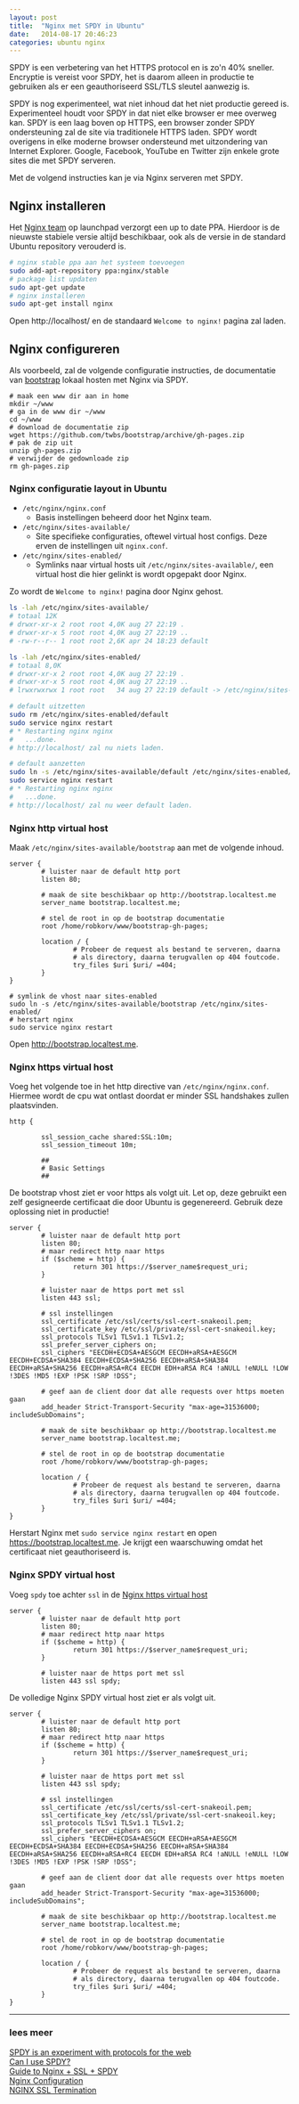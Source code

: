 ```yaml
---
layout: post
title:  "Nginx met SPDY in Ubuntu"
date:   2014-08-17 20:46:23
categories: ubuntu nginx
---
```


SPDY is een verbetering van het HTTPS protocol en is zo'n 40% sneller. Encryptie
is vereist voor SPDY, het is daarom alleen in productie te gebruiken als er een
geauthoriseerd SSL/TLS sleutel aanwezig is.

SPDY is nog experimenteel, wat niet inhoud dat het niet productie gereed is.
Experimenteel houdt voor SPDY in dat niet elke browser er mee overweg kan. SPDY
is een laag boven op HTTPS, een browser zonder SPDY ondersteuning zal de site via
traditionele HTTPS laden. SPDY wordt overigens in elke moderne browser ondersteund
met uitzondering van Internet Explorer. Google, Facebook, YouTube en Twitter zijn
enkele grote sites die met SPDY serveren.

Met de volgend instructies kan je via Nginx serveren met SPDY.

## Nginx installeren

Het [Nginx team](https://launchpad.net/~nginx) op launchpad verzorgt een up to
date PPA. Hierdoor is de nieuwste stabiele versie altijd beschikbaar, ook als de
versie in de standard Ubuntu repository verouderd is.

```bash
# nginx stable ppa aan het systeem toevoegen
sudo add-apt-repository ppa:nginx/stable
# package list updaten
sudo apt-get update
# nginx installeren
sudo apt-get install nginx
```

Open http://localhost/ en de standaard `Welcome to nginx!` pagina zal laden.

## Nginx configureren

Als voorbeeld, zal de volgende configuratie instructies, de documentatie van
[bootstrap](http://getbootstrap.com/) lokaal hosten met Nginx via SPDY.

```
# maak een www dir aan in home
mkdir ~/www
# ga in de www dir ~/www
cd ~/www
# download de documentatie zip
wget https://github.com/twbs/bootstrap/archive/gh-pages.zip
# pak de zip uit
unzip gh-pages.zip
# verwijder de gedownloade zip
rm gh-pages.zip
```

### Nginx configuratie layout in Ubuntu

* `/etc/nginx/nginx.conf`
  * Basis instellingen beheerd door het Nginx team.
* `/etc/nginx/sites-available/`
  * Site specifieke configuraties, oftewel virtual host configs. Deze erven de
  instellingen uit `nginx.conf`.
* `/etc/nginx/sites-enabled/`
  * Symlinks naar virtual hosts uit `/etc/nginx/sites-available/`, een virtual
  host die hier gelinkt is wordt opgepakt door Nginx.

Zo wordt de `Welcome to nginx!` pagina door Nginx gehost.

```bash
ls -lah /etc/nginx/sites-available/
# totaal 12K
# drwxr-xr-x 2 root root 4,0K aug 27 22:19 .
# drwxr-xr-x 5 root root 4,0K aug 27 22:19 ..
# -rw-r--r-- 1 root root 2,6K apr 24 18:23 default

ls -lah /etc/nginx/sites-enabled/
# totaal 8,0K
# drwxr-xr-x 2 root root 4,0K aug 27 22:19 .
# drwxr-xr-x 5 root root 4,0K aug 27 22:19 ..
# lrwxrwxrwx 1 root root   34 aug 27 22:19 default -> /etc/nginx/sites-available/default

# default uitzetten
sudo rm /etc/nginx/sites-enabled/default
sudo service nginx restart
# * Restarting nginx nginx
#   ...done.
# http://localhost/ zal nu niets laden.

# default aanzetten
sudo ln -s /etc/nginx/sites-available/default /etc/nginx/sites-enabled/
sudo service nginx restart
# * Restarting nginx nginx
#   ...done.
# http://localhost/ zal nu weer default laden.
```

### Nginx http virtual host

Maak `/etc/nginx/sites-available/bootstrap` aan met de volgende inhoud.

```nginx
server {
        # luister naar de default http port
        listen 80;

        # maak de site beschikbaar op http://bootstrap.localtest.me
        server_name bootstrap.localtest.me;

        # stel de root in op de bootstrap documentatie
        root /home/robkorv/www/bootstrap-gh-pages;

        location / {
                # Probeer de request als bestand te serveren, daarna
                # als directory, daarna terugvallen op 404 foutcode.
                try_files $uri $uri/ =404;
        }
}
```

```
# symlink de vhost naar sites-enabled
sudo ln -s /etc/nginx/sites-available/bootstrap /etc/nginx/sites-enabled/
# herstart nginx
sudo service nginx restart
```

Open http://bootstrap.localtest.me.

### Nginx https virtual host

Voeg het volgende toe in het http directive van `/etc/nginx/nginx.conf`. Hiermee
wordt de cpu wat ontlast doordat er minder SSL handshakes zullen plaatsvinden.

```nginx
http {

        ssl_session_cache shared:SSL:10m;
        ssl_session_timeout 10m;

        ##
        # Basic Settings
        ##

```

De bootstrap vhost ziet er voor https als volgt uit. Let op, deze gebruikt een
zelf gesigneerde certificaat die door Ubuntu is gegenereerd. Gebruik deze
oplossing niet in productie!

```nginx
server {
        # luister naar de default http port
        listen 80;
        # maar redirect http naar https
        if ($scheme = http) {
                return 301 https://$server_name$request_uri;
        }

        # luister naar de https port met ssl
        listen 443 ssl;

        # ssl instellingen
        ssl_certificate /etc/ssl/certs/ssl-cert-snakeoil.pem;
        ssl_certificate_key /etc/ssl/private/ssl-cert-snakeoil.key;
        ssl_protocols TLSv1 TLSv1.1 TLSv1.2;
        ssl_prefer_server_ciphers on;
        ssl_ciphers "EECDH+ECDSA+AESGCM EECDH+aRSA+AESGCM EECDH+ECDSA+SHA384 EECDH+ECDSA+SHA256 EECDH+aRSA+SHA384 EECDH+aRSA+SHA256 EECDH+aRSA+RC4 EECDH EDH+aRSA RC4 !aNULL !eNULL !LOW !3DES !MD5 !EXP !PSK !SRP !DSS";

        # geef aan de client door dat alle requests over https moeten gaan
        add_header Strict-Transport-Security "max-age=31536000; includeSubDomains";

        # maak de site beschikbaar op http://bootstrap.localtest.me
        server_name bootstrap.localtest.me;

        # stel de root in op de bootstrap documentatie
        root /home/robkorv/www/bootstrap-gh-pages;

        location / {
                # Probeer de request als bestand te serveren, daarna
                # als directory, daarna terugvallen op 404 foutcode.
                try_files $uri $uri/ =404;
        }
}
```

Herstart Nginx met `sudo service nginx restart` en open
https://bootstrap.localtest.me. Je krijgt een waarschuwing omdat het certificaat
niet geauthoriseerd is.

### Nginx SPDY virtual host

Voeg `spdy` toe achter `ssl` in de
[Nginx https virtual host](#nginx-https-virtual-host)

```nginx
server {
        # luister naar de default http port
        listen 80;
        # maar redirect http naar https
        if ($scheme = http) {
                return 301 https://$server_name$request_uri;
        }

        # luister naar de https port met ssl
        listen 443 ssl spdy;

```

De volledige Nginx SPDY virtual host ziet er als volgt uit.

```nginx
server {
        # luister naar de default http port
        listen 80;
        # maar redirect http naar https
        if ($scheme = http) {
                return 301 https://$server_name$request_uri;
        }

        # luister naar de https port met ssl
        listen 443 ssl spdy;

        # ssl instellingen
        ssl_certificate /etc/ssl/certs/ssl-cert-snakeoil.pem;
        ssl_certificate_key /etc/ssl/private/ssl-cert-snakeoil.key;
        ssl_protocols TLSv1 TLSv1.1 TLSv1.2;
        ssl_prefer_server_ciphers on;
        ssl_ciphers "EECDH+ECDSA+AESGCM EECDH+aRSA+AESGCM EECDH+ECDSA+SHA384 EECDH+ECDSA+SHA256 EECDH+aRSA+SHA384 EECDH+aRSA+SHA256 EECDH+aRSA+RC4 EECDH EDH+aRSA RC4 !aNULL !eNULL !LOW !3DES !MD5 !EXP !PSK !SRP !DSS";

        # geef aan de client door dat alle requests over https moeten gaan
        add_header Strict-Transport-Security "max-age=31536000; includeSubDomains";

        # maak de site beschikbaar op http://bootstrap.localtest.me
        server_name bootstrap.localtest.me;

        # stel de root in op de bootstrap documentatie
        root /home/robkorv/www/bootstrap-gh-pages;

        location / {
                # Probeer de request als bestand te serveren, daarna
                # als directory, daarna terugvallen op 404 foutcode.
                try_files $uri $uri/ =404;
        }
}
```


---

### lees meer

[SPDY is an experiment with protocols for the web](http://www.chromium.org/spdy)  
[Can I use SPDY?](http://caniuse.com/#feat=spdy)  
[Guide to Nginx + SSL + SPDY](https://www.mare-system.de/guide-to-nginx-ssl-spdy-hsts/)  
[Nginx Configuration](http://wiki.nginx.org/Configuration)  
[NGINX SSL Termination](http://nginx.com/resources/admin-guide/nginx-ssl-termination/)
